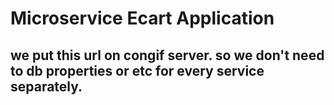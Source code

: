 # Microservice Ecart Application

## we put this url on congif server. so we don't need to db properties or etc for every service separately.  
